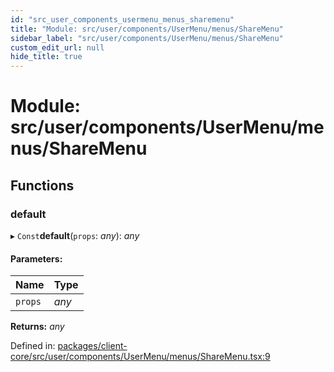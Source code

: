 ```yaml
---
id: "src_user_components_usermenu_menus_sharemenu"
title: "Module: src/user/components/UserMenu/menus/ShareMenu"
sidebar_label: "src/user/components/UserMenu/menus/ShareMenu"
custom_edit_url: null
hide_title: true
---
```


# Module: src/user/components/UserMenu/menus/ShareMenu

## Functions

### default

▸ `Const`**default**(`props`: *any*): *any*

#### Parameters:

Name | Type |
:------ | :------ |
`props` | *any* |

**Returns:** *any*

Defined in: [packages/client-core/src/user/components/UserMenu/menus/ShareMenu.tsx:9](https://github.com/xr3ngine/xr3ngine/blob/a16a45d7e/packages/client-core/src/user/components/UserMenu/menus/ShareMenu.tsx#L9)
